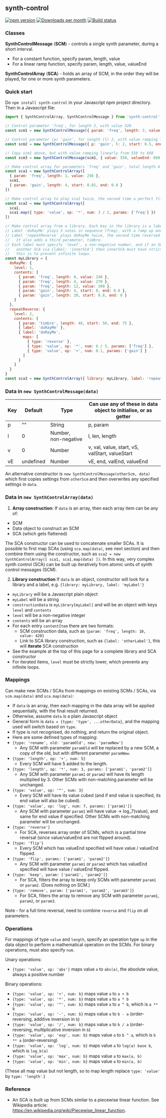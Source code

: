 ## synth-control

[![npm version](https://badge.fury.io/js/synth-control.svg)](https://badge.fury.io/js/synth-control)
[![Downloads per month](https://img.shields.io/npm/dy/synth-control.svg?maxAge=31536000)](https://github.com/davidryan59/synth-control)
[![Build status](https://travis-ci.org/davidryan59/synth-control.svg?master)](https://travis-ci.org/davidryan59)

### Classes

**SynthControlMessage** (**SCM**) - controls a single synth parameter, during a short interval.
- For a constant function, specify param, length, value
- For a linear ramp function, specify param, length, value, valueEnd

**SynthControlArray** (**SCA**) - holds an array of SCM, in the order they will be played, for one or more synth parameters.

### Quick start

Do `npm install synth-control` in your Javascript npm project directory. Then in a Javascript file:

``` js
import { SynthControlArray, SynthControlMessage } from 'synth-control'

// Control parameter 'freq', for length 3, with value 320
const scm1 = new SynthControlMessage({ param: 'freq', length: 3, value: 320 })

// Control parameter (p) 'gain', for length (l) 2, with value ramping linearly from start 0.5 to end 0.1
const scm2 = new SynthControlMessage({ p: 'gain', l: 2, start: 0.5, end: 0.1 })

// Copy scm1 above, but with value ramping linearly from 550 to 660
const scm3 = new SynthControlMessage(scm1, { value: 550, valueEnd: 660 })

// Make control array for parameters 'freq' and 'gain', total length 4 on each parameter
const sca1 = new SynthControlArray([
  { param: 'freq', length: 1, value: 256 },
  scm1,
  { param: 'gain', length: 4, start: 0.01, end: 0.8 }
])

// Make control array to play sca1 twice, the second time a perfect fifth higher (x1.5)
const sca2 = new SynthControlArray([
  sca1,
  sca1.map({ type: 'value', op: '*', num: 3 / 2, params: ['freq'] })
])

// Make control array from a library. Each key in the library is a label, specifying an SCA.
// Label 'doRayMe' plays 3 notes in sequence (freq), with a ramp up and down in gain.
// Label 'repeatReverse' plays doRayMe twice, the second time reversed and a minor third higher.
//   It also adds a third parameter, timbre.
// Each label must specify 'level', a non-negative number, and if an SCA contains
//   another SCA via {label: 'innerSCA'} then innerSCA must have strictly lower level,
//   this is to prevent infinite loops.
const myLibrary = {
  doRayMe: {
    level: 1,
    contents: [
      { param: 'freq', length: 8, value: 240 },
      { param: 'freq', length: 4, value: 270 },
      { param: 'freq', length: 12, value: 300 },
      { param: 'gain', length: 4, start: 0, end: 0.8 },
      { param: 'gain', length: 20, start: 0.8, end: 0 }
    ]
  },
  repeatReverse: {
    level: 2,
    contents: [
      { param: 'timbre', length: 48, start: 50, end: 75 },
      { label: 'doRayMe' },
      { label: 'doRayMe',
        maps: [
          { type: 'reverse' },
          { type: 'value', op: '*', num: 6 / 5, params: ['freq'] },
          { type: 'value', op: '+', num: 0.1, params: ['gain'] }
        ]
      }
    ]
  }
}
const sca3 = new SynthControlArray({ library: myLibrary, label: 'repeatReverse' })
```

### Data in `new SynthControlMessage(data)`

| Key | Default | Type | Can use any of these in data object to initialise, or as getter |
| - | - | - | - |
| p | "" | String | p, param |
| l | 0 | Number, non-negative | l, len, length |
| v | 0 | Number | v, val, value, start, vS, valStart, valueStart |
| vE | undefined | Number | vE, end, valEnd, valueEnd |

An alternative constructor is `new SynthControlMessage(otherScm, data)` which first copies settings from `otherScm` and then overwrites any specified settings in `data`.

### Data in `new SynthControlArray(data)`

1. **Array construction**: If `data` is an array, then each array item can be any of:
  - SCM
  - Data object to construct an SCM
  - SCA (which gets flattened)

The SCA constructor can be used to concatenate smaller SCAs. It is possible to first map SCAs (using `sca.map(data)`, see next section) and then combine them using the constructor, such as `sca2 = new SynthControlArray([ sca1, sca1.map(data) ])`. In this way, very complex synth control (SCA) can be built up iteratively from atomic units of synth control messages (SCM).

2. **Library construction** If `data` is an object, constructor will look for a library and a label, e.g. `{library: myLibrary, label: 'myLabel'}`
  - `myLibrary` will be a Javascript plain object
  - `myLabel` will be a string
  - `constructionData` is `myLibrary[myLabel]` and will be an object with keys `level` and `contents`
  - `level` will be a non-negative integer
  - `contents` will be an array
  - For each entry `contentItem` there are two formats:
    - SCM construction data, such as `{param: 'freq', length: 10, value: 420}`
    - Link to SCA library construction, such as `{label: 'otherLabel'}`, this will **iterate** SCA construction
  - See the example at the top of this page for a complete library and SCA constructor
  - For iterated items, `level` must be strictly lower, which prevents any infinite loops.

### Mappings

Can make new SCMs / SCAs from mappings on existing SCMs / SCAs, via `scm.map(data)` and `sca.map(data)`:
- If `data` is an array, then each mapping in the data array will be applied sequentially, with the final result returned.
- Otherwise, assume `data` is a plain Javascript object
- General form is `data = {type: 'type', ...otherData}`, and the mapping used will switch based on `type`.
- If type is not recognised, do nothing, and return the original object.
- Here are some defined types of mapping:
- `{type: 'rename', old: 'paramOld', new: 'paramNew'}`
  - Any SCM with parameter `paramOld` will be replaced by a new SCM, a copy of the old, but with different parameter `paramNew`.
- `{type: 'length', op: '+', num: 5}`
  - Every SCM will have 5 added to the length.
- `{type: 'length', op: '*', num: 3, params: ['param1', 'param2']}`
  - Any SCM with parameter `param1` or `param2` will have its length multiplied by 3. Other SCMs with non-matching parameter will be unchanged.
- `{type: 'value', op: '^', num: 3}`
  - Every SCM will have its value cubed (and if end value is specified, its end value will also be cubed).
- `{type: 'value', op: 'log', num: 7, params: ['param1']}`
  - Any SCM with parameter `param1` will have value -> log_7(value), and same for end value if specified. Other SCMs with non-matching parameter will be unchanged.
- `{type: 'reverse'}`
  - For SCA, reverses array order of SCMs, which is a partial time reversal (since value/valueEnd are not flipped around).
- `{type: 'flip'}`
  - Every SCM which has valueEnd specified will have value / valueEnd flipped.
- `{type: 'flip', params: ['param1', 'param2']}`
  - Any SCM with parameter `param1` or `param2` which has valueEnd specified will have value / valueEnd flipped.
- `{type: 'keep', param: ['param1', 'param2']}`
  - For SCA, filters the array to keep only SCMs with parameter `param1` or `param2`. (Does nothing on SCM.)
- `{type: 'remove', param: ['param1', 'param2', 'param3']}`
  - For SCA, filters the array to remove any SCM with parameter `param1`, `param2`, or `param3`.

Note - for a full time reversal, need to combine `reverse` and `flip` on all parameters.

### Operations

For mappings of type `value` and `length`, specify an operation type `op` in the data object to perform a mathematical operation on the SCMs. For binary operations, must also specify `num`.

Unary operations:
- `{type: 'value', op: 'abs'}` maps value `a` to `abs(a)`, the absolute value, always a positive number

Binary operations:
- `{type: 'value', op: '+', num: b}` maps value `a` to `a + b`
- `{type: 'value', op: '*', num: b}` maps value `a` to `a * b`
- `{type: 'value', op: '^', num: b}` maps value `a` to `a ^ b`, which is `a ** b`
- `{type: 'value', op: '-', num: b}` maps value `a` to `b - a` (order-reversing, additive inversion in `b`)
- `{type: 'value', op: '/', num: b}` maps value `a` to `b / a` (order-reversing, multiplicative inversion in `b`)
- `{type: 'value', op: 'exp', num: b}` maps value `a` to `b ^ a`, which is `b ** a` (order-reversing)
- `{type: 'value', op: 'log', num: b}` maps value `a` to `log(a) base b`, which is `log_b(a)`
- `{type: 'value', op: 'max', num: b}` maps value `a` to `max(a, b)`
- `{type: 'value', op: 'min', num: b}` maps value `a` to `min(a, b)`

(These all map value but not length, so to map length replace `type: 'value'` by `type: 'length'`.)

### Reference

- An SCA is built up from SCMs similar to a piecewise linear function. See Wikipedia article: https://en.wikipedia.org/wiki/Piecewise_linear_function.
